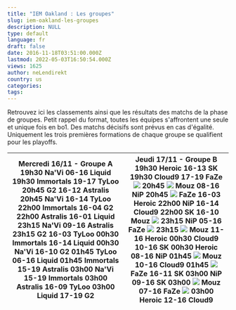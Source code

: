 ```yaml
---
title: "IEM Oakland : Les groupes"
slug: iem-oakland-les-groupes
description: NULL
type: default
language: fr
draft: false
date: 2016-11-18T03:51:00.000Z
lastmod: 2022-05-03T16:50:54.000Z
views: 1625
author: neLendirekt
country: us
categories:
tags:
---
```

Retrouvez ici les classements ainsi que les résultats des matchs de la phase de groupes. Petit rappel du format, toutes les équipes s'affrontent une seule et unique fois en bo1\. Des matchs décisifs sont prévus en cas d'égalité. Uniquement les trois premières formations de chaque groupe se qualifient pour les playoffs.

| **Mercredi 16/11 - Groupe A** **19h30** Na'Vi **06\-16** **Liquid** **19h30** **Immortals** **19\-17** TyLoo **20h45** **G2** **16\-12** Astralis **20h45** **Na'Vi** **16\-14** TyLoo **22h00** **Immortals** **16\-04** G2 **22h00** **Astralis** **16\-01** Liquid **23h15** Na'Vi **09\-16** **Astralis** **23h15** **G2** **16\-03** TyLoo **00h30** **Immortals** **16\-14** Liquid **00h30** **Na'Vi** **16\-10** G2 **01h45** TyLoo **06\-16** **Liquid** **01h45** Immortals **15\-19** **Astralis** **03h00** Na'Vi **15\-19** **Immortals** **03h00** **Astralis** **16\-09** TyLoo **03h00** Liquid **17\-19** **G2** | **Jeudi 17/11 - Groupe B** **19h30** **Heroic** **16\-13** SK **19h30** Cloud9 **17\-19** **FaZe** ![](/storage/countries/flag/europe_flag_580d21b984714.gif) **20h45** ![](/storage/countries/flag/europe_flag_580d21b984714.gif) Mouz **08\-16** **NiP** **20h45** ![](/storage/countries/flag/europe_flag_580d21b984714.gif) **FaZe** **16\-03** Heroic **22h00** **NiP** **16\-14** Cloud9 **22h00** **SK** **16\-10** Mouz ![](/storage/countries/flag/europe_flag_580d21b984714.gif) **23h15** NiP **05\-16** **FaZe ![](/storage/countries/flag/europe_flag_580d21b984714.gif)** **23h15** ![](/storage/countries/flag/europe_flag_580d21b984714.gif) Mouz **11\-16** **Heroic** **00h30** Cloud9 **10\-16** **SK** **00h30** Heroic **08\-16** **NiP** **01h45** ![](/storage/countries/flag/europe_flag_580d21b984714.gif) Mouz **10\-16** **Cloud9** **01h45** ![](/storage/countries/flag/europe_flag_580d21b984714.gif) **FaZe** **16\-11** SK **03h00** NiP **09\-16** **SK** **03h00** ![](/storage/countries/flag/europe_flag_580d21b984714.gif) Mouz **07\-16** **FaZe ![](/storage/countries/flag/europe_flag_580d21b984714.gif)** **03h00** Heroic **12\-16** **Cloud9** |
| --------------------------------------------------------------------------------------------------------------------------------------------------------------------------------------------------------------------------------------------------------------------------------------------------------------------------------------------------------------------------------------------------------------------------------------------------------------------------------------------------------------------------------------------------------------------------------------------------------------------------------- | ------------------------------------------------------------------------------------------------------------------------------------------------------------------------------------------------------------------------------------------------------------------------------------------------------------------------------------------------------------------------------------------------------------------------------------------------------------------------------------------------------------------------------------------------------------------------------------------------------------------------------------------------------------------------------------------------------------------------------------------------------------------------------------------------------------------------------------------------------------------------------------------------------------------------------------------------------------------------------------------------------------------------------------------------------------------------------------------------------------------------------------------------------------------------------------------ |
